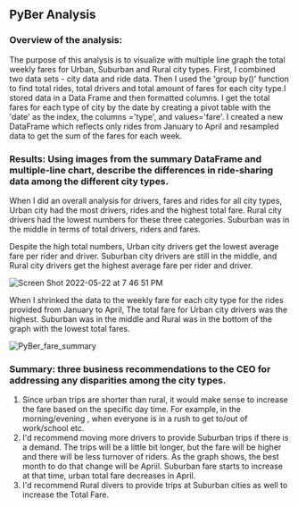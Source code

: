 ## PyBer Analysis

### Overview of the analysis:
The purpose of this analysis  is to visualize with multiple line graph the total weekly fares for Urban, Suburban and Rural city types. First, I  combined two data sets  - city data and ride data. Then I used the 'group by()' function to find total rides, total drivers  and total amount of fares for each city type.I stored data in a Data Frame and then formatted columns. I get the total fares for each type of city by the date by creating a pivot table with the 'date' as the index, the columns ='type', and values='fare'. I created a new DataFrame which reflects only rides from January to April and resampled data to get the sum of the fares for each week.

### Results: Using images from the summary DataFrame and multiple-line chart, describe the differences in ride-sharing data among the different city types.
When I did an overall analysis for drivers, fares and rides for all city types, Urban city had the most  drivers, rides and the highest total fare. Rural city drivers had the lowest numbers for these three categories. Suburban was in  the middle in terms of total drivers, riders and fares. 

Despite the high total numbers, Urban city drivers get  the lowest  average fare per rider and  driver.  Suburban city drivers are still in the middle, and Rural city drivers get the highest average fare per rider and  driver.

![Screen Shot 2022-05-22 at 7 46 51 PM](https://user-images.githubusercontent.com/103322251/169721269-1fd66423-da39-440e-9b78-a78bc5d4583b.png)

When I shrinked the data to the weekly fare for each city type for the rides provided from January to April, The total fare for Urban city drivers was the highest. Suburban was in the middle and Rural was in the bottom of the graph with the lowest total fares. 

![PyBer_fare_summary](https://user-images.githubusercontent.com/103322251/169721873-204f6e7a-4216-44e0-b5dd-d9ed04cf0769.png)

### Summary: three business recommendations to the CEO for addressing any disparities among the city types.
1. Since  urban trips are shorter than rural, it would make sense to increase the fare based on the specific day time. For example, in the morning/evening , when everyone is in a rush to get to/out of  work/school etc. 
2. I'd recommend  moving more drivers to provide Suburban trips if there is a demand.  The trips will be  a little bit longer, but the fare will be higher and there will be less turnover of riders. As the graph shows, the best month to do that change will be Apriil. Suburban fare starts to increase at that time, urban total fare decreases in April.
3. I'd recommend Rural divers to provide trips at Suburban cities as well to increase the Total Fare.
